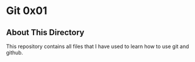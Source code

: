 # Git 0x01

## About This Directory

This repository contains all files that I have used to learn how to use git and github.
